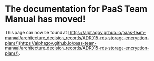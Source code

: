 
# The documentation for PaaS Team Manual has moved!
This page can now be found at [https://alphagov.github.io/paas-team-manual/architecture_decision_records/ADR015-rds-storage-encryption-plans/](https://alphagov.github.io/paas-team-manual/architecture_decision_records/ADR015-rds-storage-encryption-plans/).
